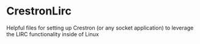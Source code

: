 CrestronLirc
============

Helpful files for setting up Crestron (or any socket application) to leverage the LIRC functionality inside of Linux